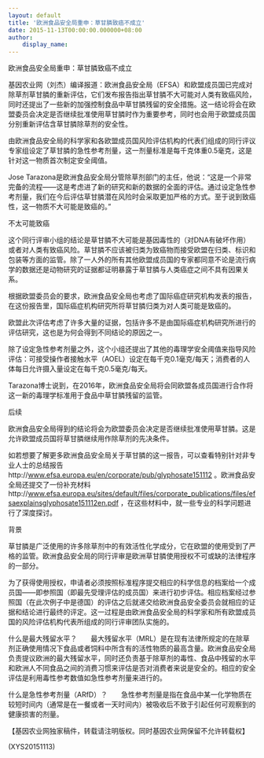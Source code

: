 ```yaml
---
layout: default
title: '欧洲食品安全局重申：草甘膦致癌不成立'
date: 2015-11-13T00:00:00.000000+08:00
author:
    display_name: 
---
```


欧洲食品安全局重申：草甘膦致癌不成立

基因农业网（刘杰）编译报道：欧洲食品安全局（EFSA）和欧盟成员国已完成对除草剂草甘膦的重新评估，它们发布报告指出草甘膦不大可能对人类有致癌风险，同时还提出了一些新的加强控制食品中草甘膦残留的安全措施。这一结论将会在欧盟委员会决定是否继续批准使用草甘膦时作为重要参考，同时也会用于欧盟成员国分别重新评估含草甘膦除草剂的安全性。

由欧洲食品安全局的科学家和各欧盟成员国风险评估机构的代表们组成的同行评议专家组设定了草甘膦的急性参考剂量，这一剂量标准是每千克体重0.5毫克，这是针对这一物质首次制定安全阈值。

Jose Tarazona是欧洲食品安全局分管除草剂部门的主任，他说：“这是一个非常完备的流程——这是考虑进了新的研究和新的数据的全面的评估。通过设定急性参考剂量，我们在今后评估草甘膦潜在风险时会采取更加严格的方式。至于说到致癌性，这一物质不大可能是致癌的。”

不太可能致癌

这个同行评审小组的结论是草甘膦不大可能是基因毒性的（对DNA有破坏作用）或者对人类有致癌风险。草甘膦不应该被归类为致癌物而接受欧盟在归类、标识和包装等方面的监管。除了一人外的所有其他欧盟成员国的专家都同意不论是流行病学的数据还是动物研究的证据都证明暴露于草甘膦与人类癌症之间不具有因果关系。

根据欧盟委员会的要求，欧洲食品安全局也考虑了国际癌症研究机构发表的报告，在这份报告里，国际癌症机构研究所将草甘膦归类为对人类可能是致癌的。

欧盟此次评估考虑了许多大量的证据，包括许多不是由国际癌症机构研究所进行的评估研究，这也是为何会得到不同结论的原因之一。

除了设定急性参考剂量之外，这个小组还提出了其他的毒理学安全阈值来指导风险评估：可接受操作者接触水平（AOEL）设定在每千克0.1毫克/每天；消费者的人体每日允许摄入量设定在每千克0.5毫克/每天。

Tarazona博士说到，在2016年，欧洲食品安全局将会同欧盟各成员国进行合作将这一新的毒理学标准用于食品中草甘膦残留的监管。

后续

欧洲食品安全局得到的结论将会为欧盟委员会决定是否继续批准使用草甘膦。这是允许欧盟成员国将草甘膦继续用作除草剂的先决条件。

如若想要了解更多欧洲食品安全局关于草甘膦的这一报告，可以查看特别针对非专业人士的总结报告http://www.efsa.europa.eu/en/corporate/pub/glyphosate151112 。欧洲食品安全局还提交了一份补充材料http://www.efsa.europa.eu/sites/default/files/corporate_publications/files/efsaexplainsglyphosate151112en.pdf ，在这些材料中，就一些专业的科学问题进行了深度探讨。

背景

草甘膦是广泛使用的许多除草剂中的有效活性化学成分，它在欧盟的使用受到了严格的监管。欧洲食品安全局的同行评审是欧洲草甘膦使用授权不可或缺的法律程序的一部分。

为了获得使用授权，申请者必须按照标准程序提交相应的科学信息的档案给一个成员国——即参照国（即最先受理评估的成员国）来进行初步评估。相应档案经过参照国（在此次例子中是德国）的评估之后就递交给欧洲食品安全委员会就相应的证据和结论进行最终的评定。这一过程是由欧洲食品安全局的科学家和所有欧盟成员国的风险评估机构代表所组成的同行评审团队实施的。

什么是最大残留水平？　　最大残留水平（MRL）是在现有法律所规定的在除草剂正确使用情况下食品或者饲料中所含有的活性物质的最高含量。欧洲食品安全局负责提议欧洲的最大残留水平，同时还负责基于除草剂的毒性、食品中残留的水平和欧洲人不同食品之间的消费习惯来评估是否对消费者来说是安全的。相应的安全评估是利用毒性参考数值如急性参考剂量来进行的。

什么是急性参考剂量（ARfD）？　　急性参考剂量是指在食品中某一化学物质在较短时间内（通常是在一餐或者一天时间内）被吸收后不致于引起任何可观察到的健康损害的剂量。

【基因农业网独家稿件，转载请注明版权。同时基因农业网保留不允许转载权】

(XYS20151113)

